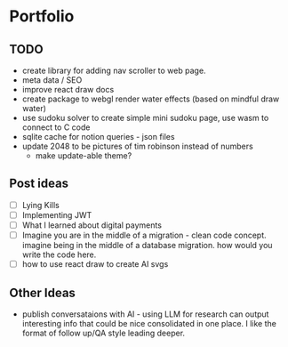 # Portfolio

## TODO

- create library for adding nav scroller to web page.
- meta data / SEO
- improve react draw docs
- create package to webgl render water effects (based on mindful draw water)
- use sudoku solver to create simple mini sudoku page, use wasm to connect to C code
- sqlite cache for notion queries - json files
- update 2048 to be pictures of tim robinson instead of numbers
  - make update-able theme?

## Post ideas

- [ ] Lying Kills
- [ ] Implementing JWT
- [ ] What I learned about digital payments
- [ ] Imagine you are in the middle of a migration - clean code concept. imagine being in the middle of a database migration.
   how would you write the code here.
- [ ] how to use react draw to create AI svgs

## Other Ideas
- publish conversataions with AI - using LLM for research can output interesting info that could be nice consolidated in one place. I like the format of follow up/QA style leading deeper.